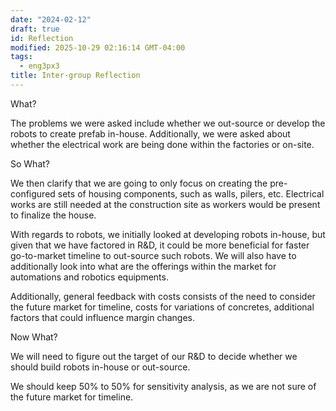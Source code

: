 ```yaml
---
date: "2024-02-12"
draft: true
id: Reflection
modified: 2025-10-29 02:16:14 GMT-04:00
tags:
  - eng3px3
title: Inter-group Reflection
---
```


What?

The problems we were asked include whether we out-source or develop the robots to create prefab in-house. Additionally, we were asked about whether the electrical work are being done within the factories or on-site.

So What?

We then clarify that we are going to only focus on creating the pre-configured sets of housing components, such as walls, pilers, etc. Electrical works are still needed at the construction site as workers would be present to finalize the house.

With regards to robots, we initially looked at developing robots in-house, but given that we have factored in R&D, it could be more beneficial for faster go-to-market timeline to out-source such robots. We will also have to additionally look into what are the offerings within the market for automations and robotics equipments.

Additionally, general feedback with costs consists of the need to consider the future market for timeline, costs for variations of concretes, additional factors that could influence margin changes.

Now What?

We will need to figure out the target of our R&D to decide whether we should build robots in-house or out-source.

We should keep 50% to 50% for sensitivity analysis, as we are not sure of the future market for timeline.

